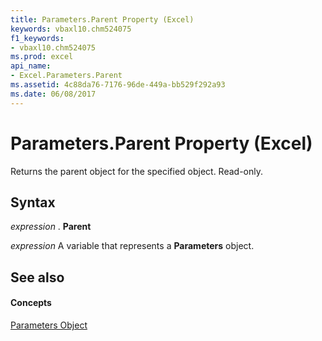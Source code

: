 ```yaml
---
title: Parameters.Parent Property (Excel)
keywords: vbaxl10.chm524075
f1_keywords:
- vbaxl10.chm524075
ms.prod: excel
api_name:
- Excel.Parameters.Parent
ms.assetid: 4c88da76-7176-96de-449a-bb529f292a93
ms.date: 06/08/2017
---
```



# Parameters.Parent Property (Excel)

Returns the parent object for the specified object. Read-only.


## Syntax

 _expression_ . **Parent**

 _expression_ A variable that represents a **Parameters** object.


## See also


#### Concepts


[Parameters Object](Excel.Parameters.md)


